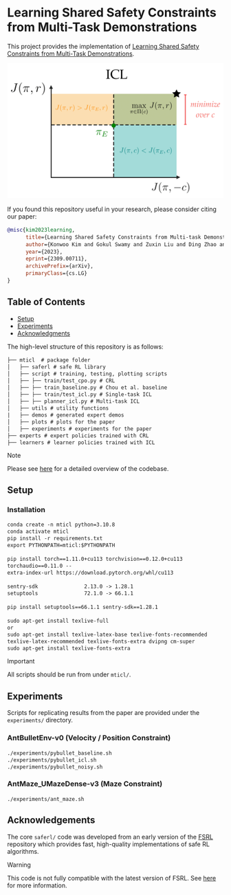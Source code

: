 # Learning Shared Safety Constraints from Multi-Task Demonstrations
This project provides the implementation of [Learning Shared Safety Constraints from Multi-Task Demonstrations](https://arxiv.org/abs/2309.00711).
<p align="center">
  <img width="600" src="/assets/icl_ffig.png">
</p>

If you found this repository useful in your research, please consider citing our paper:

```bibtex
@misc{kim2023learning,
      title={Learning Shared Safety Constraints from Multi-task Demonstrations},
      author={Konwoo Kim and Gokul Swamy and Zuxin Liu and Ding Zhao and Sanjiban Choudhury and Zhiwei Steven Wu},
      year={2023},
      eprint={2309.00711},
      archivePrefix={arXiv},
      primaryClass={cs.LG}
}
```

## Table of Contents
- [Setup](#Setup)
- [Experiments](#Experiments)
- [Acknowledgments](#Acknowledgments)

The high-level structure of this repository is as follows:
```
├── mticl  # package folder
│   ├── saferl # safe RL library
│   ├── script # training, testing, plotting scripts
│   ├── ├── train/test_cpo.py # CRL
│   ├── ├── train_baseline.py # Chou et al. baseline
│   ├── ├── train/test_icl.py # Single-task ICL
│   ├── ├── planner_icl.py # Multi-task ICL
│   ├── utils # utility functions
|   ├── demos # generated expert demos
│   ├── plots # plots for the paper
│   ├── experiments # experiments for the paper
├── experts # expert policies trained with CRL
├── learners # learner policies trained with ICL
```
> [!NOTE]
> Please see [here](https://github.com/konwook/mticl/blob/main/mticl/README.md) for a detailed overview of the codebase.

## Setup
### Installation
```
conda create -n mticl python=3.10.8
conda activate mticl
pip install -r requirements.txt
export PYTHONPATH=mticl:$PYTHONPATH

pip install torch==1.11.0+cu113 torchvision==0.12.0+cu113 torchaudio==0.11.0 --
extra-index-url https://download.pytorch.org/whl/cu113

sentry-sdk               2.13.0 -> 1.28.1
setuptools               72.1.0 -> 66.1.1

pip install setuptools==66.1.1 sentry-sdk==1.28.1

sudo apt-get install texlive-full
or
sudo apt-get install texlive-latex-base texlive-fonts-recommended texlive-latex-recommended texlive-fonts-extra dvipng cm-super
sudo apt-get install texlive-fonts-extra

```
> [!IMPORTANT]
> All scripts should be run from under ```mticl/```.

## Experiments

Scripts for replicating results from the paper are provided under the ```experiments/``` directory.

### AntBulletEnv-v0 (Velocity / Position Constraint)
```
./experiments/pybullet_baseline.sh
./experiments/pybullet_icl.sh
./experiments/pybullet_noisy.sh
```

### AntMaze_UMazeDense-v3 (Maze Constraint)
```
./experiments/ant_maze.sh
```

## Acknowledgements
The core `saferl/` code was developed from an early version of the [FSRL](https://github.com/liuzuxin/FSRL) repository which provides fast, high-quality implementations of safe RL algorithms.
> [!WARNING]
> This code is not fully compatible with the latest version of FSRL. See [here](https://github.com/konwook/mticl/blob/main/mticl/README.md) for more information.
